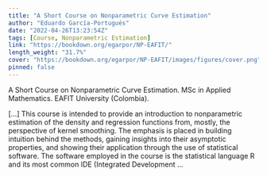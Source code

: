 ```yaml
---
title: "A Short Course on Nonparametric Curve Estimation"
author: "Eduardo García-Portugués"
date: "2022-04-26T13:23:54Z"
tags: [Course, Nonparametric Estimation]
link: "https://bookdown.org/egarpor/NP-EAFIT/"
length_weight: "31.7%"
cover: "https://bookdown.org/egarpor/NP-EAFIT/images/figures/cover.png"
pinned: false
---
```


<p>A Short Course on Nonparametric Curve Estimation. MSc in Applied Mathematics.
EAFIT University (Colombia).</p> [...] This course is intended to provide an introduction to nonparametric estimation of the density and regression functions from, mostly, the perspective of kernel smoothing. The emphasis is placed in building intuition behind the methods, gaining insights into their asymptotic properties, and showing their application through the use of statistical software. The software employed in the course is the statistical language R and its most common IDE (Integrated Development ...
